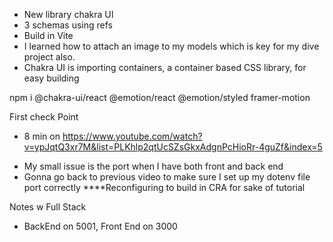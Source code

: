 - New library chakra UI
- 3 schemas using refs 
- Build in Vite
- I learned how to attach an image to my models which is key for my dive project also.
- Chakra UI is importing containers, a container based CSS library, for easy building 


npm i @chakra-ui/react @emotion/react @emotion/styled framer-motion

First check Point
* 8 min on https://www.youtube.com/watch?v=ypJqtQ3xr7M&list=PLKhlp2qtUcSZsGkxAdgnPcHioRr-4guZf&index=5
- My small issue is the port when I have both front and back end
- Gonna go back to previous video  to make sure I set up my dotenv file port correctly
****Reconfiguring to build in CRA for sake of tutorial


Notes w Full Stack
- BackEnd on 5001, Front End on 3000